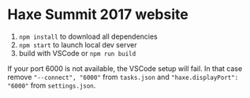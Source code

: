 # Haxe Summit 2017 website

1. `npm install` to download all dependencies
2. `npm start` to launch local dev server
3. build with VSCode or `npm run build`

If your port 6000 is not available, the VSCode setup will fail. In that case remove `"--connect", "6000"` from `tasks.json` and `"haxe.displayPort": "6000"` from `settings.json`.